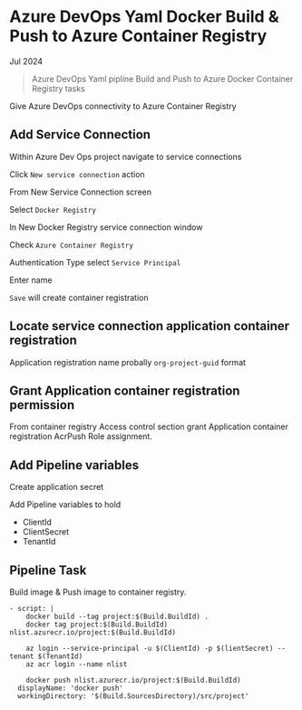 # Azure DevOps Yaml Docker Build & Push to Azure Container Registry

Jul 2024

> Azure DevOps Yaml pipline Build and Push to Azure Docker Container Registry tasks

Give Azure DevOps connectivity to Azure Container Registry

## Add Service Connection 

Within Azure Dev Ops project navigate to service connections 

Click ```New service connection``` action 

From New Service Connection screen 

Select ```Docker Registry```

In New Docker Registry service connection window 

Check ```Azure Container Registry```

Authentication Type select ```Service Principal```

Enter name

```Save``` will create container registration 

## Locate service connection application container registration

Application registration name probally ```org-project-guid``` format

## Grant Application container registration permission 

From container registry Access control section grant Application container registration AcrPush Role assignment.

## Add Pipeline variables  

Create application secret 

Add Pipeline variables to hold

- ClientId
- ClientSecret
- TenantId

## Pipeline Task

Build image & Push image to container registry.

```
- script: |
    docker build --tag project:$(Build.BuildId) .
    docker tag project:$(Build.BuildId) nlist.azurecr.io/project:$(Build.BuildId)

    az login --service-principal -u $(ClientId) -p $(lientSecret) --tenant $(TenantId)
    az acr login --name nlist

    docker push nlist.azurecr.io/project:$(Build.BuildId)
  displayName: 'docker push'
  workingDirectory: '$(Build.SourcesDirectory)/src/project'
```
